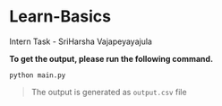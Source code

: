 # Learn-Basics
Intern Task - SriHarsha Vajapeyayajula

**To get the output, please run the following command.**

```
python main.py
```
> The output is generated as `output.csv` file
